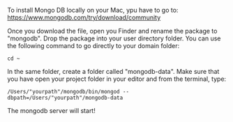 To install Mongo DB locally on your Mac, ypu have to go to: https://www.mongodb.com/try/download/community

Once you download the file, open you Finder and rename the package to "mongodb".
Drop the package into your user directory folder. You can use the following command to go directly to your domain folder:

    cd ~

In the same folder, create a folder called "mongodb-data".
Make sure that you have open your project folder in your editor and from the terminal, type:

    /Users/"yourpath"/mongodb/bin/mongod --dbpath=/Users/"yourpath"/mongodb-data

The mongodb server will start!